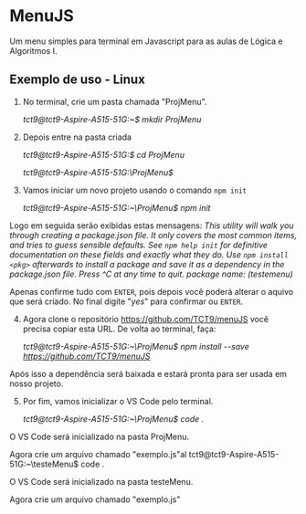 # MenuJS

Um menu simples para terminal em Javascript para as aulas de Lógica e Algoritmos I.

## Exemplo de uso - Linux

1) No terminal, crie um pasta chamada "ProjMenu".

    *tct9@tct9-Aspire-A515-51G:~$ mkdir ProjMenu*

2) Depois entre na pasta criada

    *tct9@tct9-Aspire-A515-51G:$ cd ProjMenu*

    *tct9@tct9-Aspire-A515-51G:\ProjMenu$*

3) Vamos iniciar um novo projeto usando o comando `npm init` 

    *tct9@tct9-Aspire-A515-51G:~\ProjMenu$ npm init*

Logo em seguida serão exibidas estas mensagens: 
*This utility will walk you through creating a package.json file.
 It only covers the most common items, and tries to guess sensible defaults.*
*See  `npm help init`  for definitive documentation on these fields and exactly what they do.
Use  `npm install <pkg>`  afterwards to install a package and save it as a dependency in the package.json file.*
*Press ^C at any time to quit. package name: (testemenu)*

Apenas confirme tudo com `ENTER`, pois depois você poderá alterar o aquivo que será criado. 
No final digite "*yes*" para confirmar ou `ENTER`.

4) Agora clone o repositório  https://github.com/TCT9/menuJS  você precisa copiar esta URL. 
De volta ao terminal, faça: 

    *tct9@tct9-Aspire-A515-51G:~\ProjMenu$ npm install --save  https://github.com/TCT9/menuJS*

Após isso a dependência será baixada e estará pronta para ser usada em nosso projeto.

5) Por fim, vamos inicializar o VS Code pelo terminal.

    *tct9@tct9-Aspire-A515-51G:~\ProjMenu$ code .*

O VS Code será inicializado na pasta ProjMenu.

Agora crie um arquivo chamado "exemplo.js"al
  tct9@tct9-Aspire-A515-51G:~\testeMenu$ code .

O VS Code será inicializado na pasta testeMenu.

Agora crie um arquivo chamado "exemplo.js"



